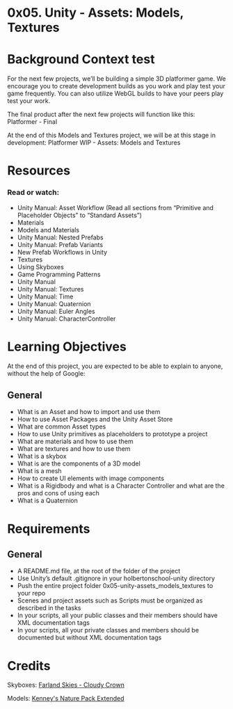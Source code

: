# 0x05. Unity - Assets: Models, Textures
# Background Context test
For the next few projects, we’ll be building a simple 3D platformer game. We encourage you to create development builds as you work and play test your game frequently. You can also utilize WebGL builds to have your peers play test your work.

The final product after the next few projects will function like this: Platformer - Final

At the end of this Models and Textures project, we will be at this stage in development: Platformer WIP - Assets: Models and Textures

# Resources
### Read or watch:

* Unity Manual: Asset Workflow (Read all sections from “Primitive and Placeholder Objects” to “Standard Assets”)
* Materials
* Models and Materials
* Unity Manual: Nested Prefabs
* Unity Manual: Prefab Variants
* New Prefab Workflows in Unity
* Textures
* Using Skyboxes
* Game Programming Patterns
* Unity Manual
* Unity Manual: Textures
* Unity Manual: Time
* Unity Manual: Quaternion
* Unity Manual: Euler Angles
* Unity Manual: CharacterController

# Learning Objectives
At the end of this project, you are expected to be able to explain to anyone, without the help of Google:

## General
* What is an Asset and how to import and use them
* How to use Asset Packages and the Unity Asset Store
* What are common Asset types
* How to use Unity primitives as placeholders to prototype a project
* What are materials and how to use them
* What are textures and how to use them
* What is a skybox
* What is are the components of a 3D model
* What is a mesh
* How to create UI elements with image components
* What is a Rigidbody and what is a Character Controller and what are the pros and cons of using each
* What is a Quaternion

# Requirements
## General
* A README.md file, at the root of the folder of the project
* Use Unity’s default .gitignore in your holbertonschool-unity directory
* Push the entire project folder 0x05-unity-assets_models_textures to your repo
* Scenes and project assets such as Scripts must be organized as described in the tasks
* In your scripts, all your public classes and their members should have XML documentation tags
* In your scripts, all your private classes and members should be documented but without XML documentation tags

# Credits
Skyboxes: [Farland Skies - Cloudy Crown](https://assetstore.unity.com/packages/2d/textures-materials/sky/farland-skies-cloudy-crown-60004)

Models: [Kenney's Nature Pack Extended](https://kenney.nl/assets/nature-pack-extended)